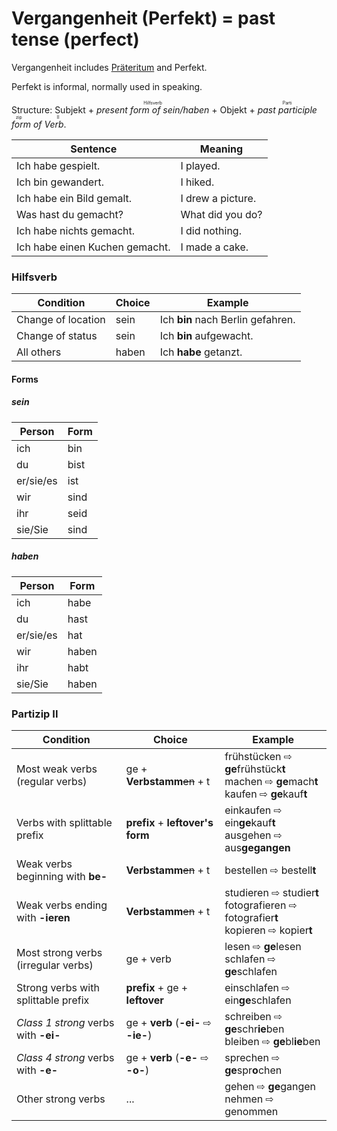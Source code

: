# Vergangenheit (Perfekt) = past tense (perfect)

Vergangenheit includes [Präteritum](./2020-03-26.md#Präteritum) and Perfekt.

Perfekt is informal, normally used in speaking.

Structure: Subjekt + <ruby><i>present form of sein/haben</i><rt>Hilfsverb</rt></ruby> + Objekt + <ruby><i>past participle form of Verb</i><rt>Partizip II</rt></ruby>.

| Sentence                       | Meaning           |
| ------------------------------ | ----------------- |
| Ich habe gespielt.             | I played.         |
| Ich bin gewandert.             | I hiked.          |
| Ich habe ein Bild gemalt.      | I drew a picture. |
| Was hast du gemacht?           | What did you do?  |
| Ich habe nichts gemacht.       | I did nothing.    |
| Ich habe einen Kuchen gemacht. | I made a cake.    |

### Hilfsverb

| Condition          | Choice | Example                           |
| ------------------ | ------ | --------------------------------- |
| Change of location | sein   | Ich **bin** nach Berlin gefahren. |
| Change of status   | sein   | Ich **bin** aufgewacht.           |
| All others         | haben  | Ich **habe** getanzt.             |

#### Forms

##### sein

| Person    | Form |
| --------- | ---- |
| ich       | bin  |
| du        | bist |
| er/sie/es | ist  |
| wir       | sind |
| ihr       | seid |
| sie/Sie   | sind |

##### haben

| Person    | Form  |
| --------- | ----- |
| ich       | habe  |
| du        | hast  |
| er/sie/es | hat   |
| wir       | haben |
| ihr       | habt  |
| sie/Sie   | haben |

### Partizip II

| Condition                            | Choice                              | Example                                                      |
| ------------------------------------ | ----------------------------------- | ------------------------------------------------------------ |
| Most weak verbs (regular verbs)      | ge + **Verbstamm**~~en~~ + t        | frühstücken ⇨ **ge**frühstück**t**<br />machen ⇨ **ge**mach**t**<br />kaufen ⇨ **ge**kauf**t** |
| Verbs with splittable prefix         | **prefix** + **leftover's form**    | einkaufen ⇨ ein**ge**kauf**t**<br />ausgehen ⇨ aus**gegangen** |
| Weak verbs beginning with **be-**    | **Verbstamm**~~en~~ + t             | bestellen ⇨ bestell**t**                                     |
| Weak verbs ending with **-ieren**    | **Verbstamm**~~en~~ + t             | studieren ⇨ studier**t**<br />fotografieren ⇨ fotografier**t**<br />kopieren ⇨ kopier**t** |
| Most strong verbs (irregular verbs)  | ge + verb                           | lesen ⇨ **ge**lesen<br />schlafen ⇨ **ge**schlafen           |
| Strong verbs with splittable prefix  | **prefix** + ge + **leftover**      | einschlafen ⇨ ein**ge**schlafen                              |
| *Class 1 strong* verbs with **-ei-** | ge + **verb** (**-ei-** ⇨ **-ie-**) | schreiben ⇨ **ge**schr**ie**ben<br />bleiben ⇨ **ge**bl**ie**ben |
| *Class 4 strong* verbs with **-e-**  | ge + **verb** (**-e-** ⇨ **-o-**)   | sprechen ⇨ **ge**spr**o**chen                                |
| Other strong verbs                   | ...                                 | gehen ⇨ **ge**gangen<br />nehmen ⇨ genommen                  |

